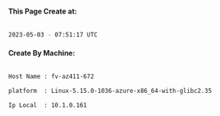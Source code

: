 
   
#### This Page Create at:

```bash

2023-05-03 - 07:51:17 UTC

```

#### Create By Machine:

```bash

Host Name : fv-az411-672

platform  : Linux-5.15.0-1036-azure-x86_64-with-glibc2.35

Ip Local  : 10.1.0.161

```

